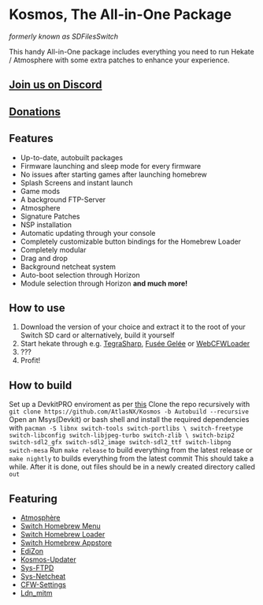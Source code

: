 Kosmos, The All-in-One Package
===========================
*formerly known as SDFilesSwitch*

This handy All-in-One package includes everything you need to run Hekate / Atmosphere with some extra patches to enhance your experience.

## [Join us on Discord](https://discord.gg/qbRAuy7)
## [Donations](https://www.patreon.com/atlasnx)

## Features
* Up-to-date, autobuilt packages
* Firmware launching and sleep mode for every firmware
* No issues after starting games after launching homebrew
* Splash Screens and instant launch
* Game mods
* A background FTP-Server
* Atmosphere
* Signature Patches
* NSP installation
* Automatic updating through your console
* Completely customizable button bindings for the Homebrew Loader
* Completely modular
* Drag and drop
* Background netcheat system
* Auto-boot selection through Horizon
* Module selection through Horizon
**and much more!**

## How to use
1. Download the version of your choice and extract it to the root of your Switch SD card or alternatively, build it yourself
2. Start hekate through e.g. [TegraSharp](https://github.com/simontime/TegraSharp/releases), [Fusée Gelée](https://github.com/reswitched/fusee-launcher) or [WebCFWLoader](https://elijahzawesome.github.io/web-cfw-loader/)
3. ???
4. Profit!

## How to build
Set up a DevkitPRO enviroment as per [this](https://switchbrew.org/wiki/Setting_up_Development_Environment)
Clone the repo recursively with `git clone https://github.com/AtlasNX/Kosmos -b Autobuild --recursive`
Open an Msys(Devkit) or bash shell and install the required dependencies with `pacman -S libnx switch-tools switch-portlibs \
    switch-freetype switch-libconfig switch-libjpeg-turbo switch-zlib \
    switch-bzip2 switch-sdl2_gfx switch-sdl2_image switch-sdl2_ttf switch-libpng switch-mesa`
Run `make release` to build everything from the latest release or `make nightly` to builds everything from the latest commit
This should take a while. After it is done, out files should be in a newly created directory called `out`

## Featuring
* [Atmosphère](https://github.com/Atmosphere-NX/Atmosphere)
* [Switch Homebrew Menu](https://github.com/switchbrew/nx-hbmenu)
* [Switch Homebrew Loader](https://github.com/switchbrew/nx-hbloader)
* [Switch Homebrew Appstore](https://github.com/vgmoose/appstorenx)
* [EdiZon](https://github.com/thomasnet-mc/EdiZon)
* [Kosmos-Updater](https://github.com/AtlasNX/Kosmos-Updater)
* [Sys-FTPD](https://github.com/jakibaki/sys-ftpd)
* [Sys-Netcheat](https://github.com/jakibaki/sys-netcheat)
* [CFW-Settings](https://github.com/AtlasNX/CFW-Settings)
* [Ldn_mitm](https://github.com/spacemeowx2/ldn_mitm)
